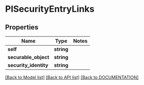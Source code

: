 # PISecurityEntryLinks

## Properties
Name | Type | Notes
------------ | ------------- | -------------
**self** | **string**
**securable_object** | **string**
**security_identity** | **string**

[[Back to Model list]](../../DOCUMENTATION.md#documentation-for-models) [[Back to API list]](../../DOCUMENTATION.md#documentation-for-api-endpoints) [[Back to DOCUMENTATION]](../../DOCUMENTATION.md)
